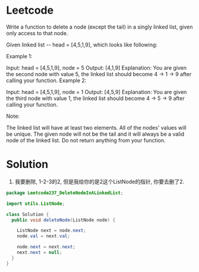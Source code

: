 # Leetcode

Write a function to delete a node (except the tail) in a singly linked list, given only access to that node.

Given linked list -- head = [4,5,1,9], which looks like following:


Example 1:

Input: head = [4,5,1,9], node = 5
Output: [4,1,9]
Explanation: You are given the second node with value 5, the linked list should become 4 -> 1 -> 9 after calling your function.
Example 2:

Input: head = [4,5,1,9], node = 1
Output: [4,5,9]
Explanation: You are given the third node with value 1, the linked list should become 4 -> 5 -> 9 after calling your function.
 

Note:

The linked list will have at least two elements.
All of the nodes' values will be unique.
The given node will not be the tail and it will always be a valid node of the linked list.
Do not return anything from your function.


# Solution


1. 我要删除, 1-2-3的2, 但是我给你的是2这个ListNode的指针, 你要去删了2.

```java
package Leetcode237_DeleteNodeInALinkedList;

import utils.ListNode;

class Solution {
  public void deleteNode(ListNode node) {

    ListNode next = node.next;
    node.val = next.val;

    node.next = next.next;
    next.next = null;
  }
}

```

